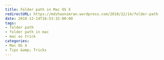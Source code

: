 ```yaml
---
title: Folder path in Mac OS X
redirectURL: https://mdshaonimran.wordpress.com/2010/12/14/folder-path-in-mac-os-x/
date: 2010-12-14T16:53:32-00:00
tags:
- folder path
- folder path in mac
- mac os trick
categories:
- Mac OS X
- Tips &amp; Tricks
---
```

